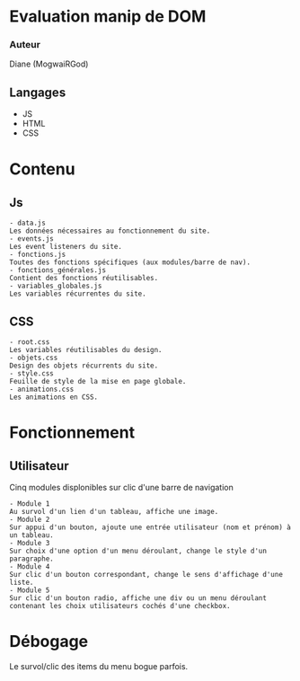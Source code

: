 # Evaluation manip de DOM

### Auteur
Diane (MogwaiRGod)

## Langages
  - JS
  - HTML
  - CSS
 
 # Contenu
  ## Js
    - data.js
    Les données nécessaires au fonctionnement du site.
    - events.js
    Les event listeners du site.
    - fonctions.js
    Toutes des fonctions spécifiques (aux modules/barre de nav).
    - fonctions_générales.js
    Contient des fonctions réutilisables.
    - variables_globales.js
    Les variables récurrentes du site.
    
  ## CSS
    - root.css
    Les variables réutilisables du design.
    - objets.css
    Design des objets récurrents du site.
    - style.css
    Feuille de style de la mise en page globale.
    - animations.css
    Les animations en CSS.
    
# Fonctionnement
  ## Utilisateur
  Cinq modules displonibles sur clic d'une barre de navigation

    - Module 1
    Au survol d'un lien d'un tableau, affiche une image.
    - Module 2
    Sur appui d'un bouton, ajoute une entrée utilisateur (nom et prénom) à un tableau.
    - Module 3
    Sur choix d'une option d'un menu déroulant, change le style d'un paragraphe.
    - Module 4
    Sur clic d'un bouton correspondant, change le sens d'affichage d'une liste.
    - Module 5
    Sur clic d'un bouton radio, affiche une div ou un menu déroulant contenant les choix utilisateurs cochés d'une checkbox.

# Débogage
Le survol/clic des items du menu bogue parfois.
  
